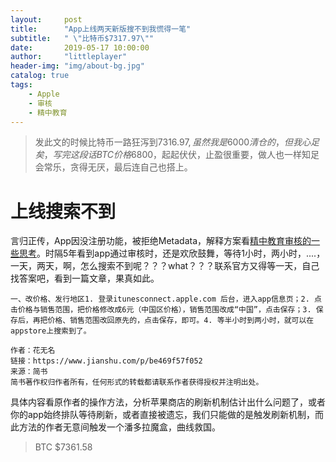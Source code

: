 ```yaml
---
layout:     post
title:      "App上线两天新版搜不到我慌得一笔"
subtitle:   " \"比特币$7317.97\""
date:       2019-05-17 10:00:00
author:     "littleplayer"
header-img: "img/about-bg.jpg"
catalog: true
tags:
    - Apple
    - 审核
    - 精中教育
---
```


> 发此文的时候比特币一路狂泻到$7316.97, 虽然我是6000清仓的，但我心足矣，写完这段话BTC价格$6800，起起伏伏，止盈很重要，做人也一样知足会常乐，贪得无厌，最后连自己也搭上。

# 上线搜索不到

言归正传，App因没注册功能，被拒绝Metadata，解释方案看[精中教育审核的一些思考](http://poholo.github.io/2019/05/16/精中教育审核的一些思考/)。时隔5年看到app通过审核时，还是欢欣鼓舞，等待1小时，两小时，....，一天，两天，啊，怎么搜索不到呢？？？what？？？联系官方又得等一天，自己找答案吧，看到一篇文章，果真如此。

```text
一、改价格、发行地区1. 登录itunesconnect.apple.com 后台，进入app信息页；2. 点击价格与销售范围，把价格修改成6元（中国区价格），销售范围改成“中国”，点击保存；3. 保存后，再把价格、销售范围改回原先的，点击保存，即可。4. 等半小时到两小时，就可以在appstore上搜索到了。

作者：花无名
链接：https://www.jianshu.com/p/be469f57f052
来源：简书
简书著作权归作者所有，任何形式的转载都请联系作者获得授权并注明出处。
```

具体内容看原作者的操作方法，分析苹果商店的刷新机制估计出什么问题了，或者你的app始终排队等待刷新，或者直接被遗忘，我们只能做的是触发刷新机制，而此方法的作者无意间触发一个潘多拉魔盒，曲线救国。

> BTC $7361.58


